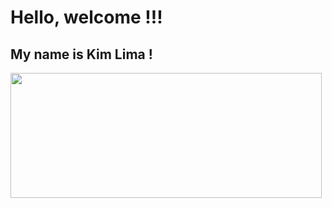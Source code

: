 # Hello, welcome !!!
## My name is Kim Lima !

<img src="https://github.com/kimlimalima/kimlimalima/assets/86325116/142038d7-5698-4a18-981a-72b312f0a782" width="498" height="200">
